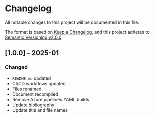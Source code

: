 # Changelog

All notable changes to this project will be documented in this file.

The format is based on [Keep a Changelog](https://keepachangelog.com/en/1.0.0/),
and this project adheres to [Semantic Versioning v2.0.0](https://semver.org/spec/v2.0.0.html).

## [1.0.0] - 2025-01

### Changed

- `README.md` updated
- CI/CD workflows updated
- Files renamed
- Document recompiled
- Remove Azure pipelines YAML builds
- Update bibliography
- Update title and file names
